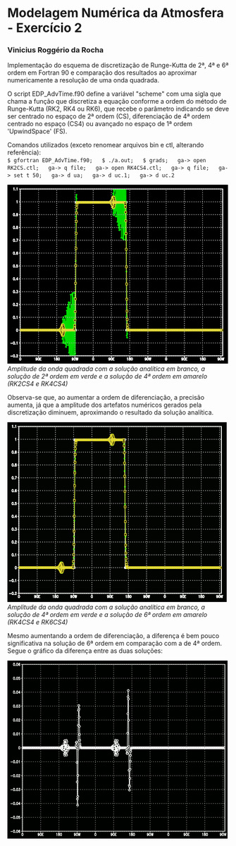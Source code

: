 # Modelagem Numérica da Atmosfera - Exercício 2

### Vinicius Roggério da Rocha

Implementação do esquema de discretização de Runge-Kutta de 2ª, 4ª e 6ª ordem
em Fortran 90 e comparação dos resultados ao aproximar numericamente a
resolução de uma onda quadrada.

O script EDP_AdvTime.f90 define a variável "scheme" com uma sigla que chama
a função que discretiza a equação conforme a ordem do método de Runge-Kutta
(RK2, RK4 ou RK6), que recebe o parâmetro indicando se deve ser centrado no
espaço de 2ª ordem (CS), diferenciação de 4ª ordem centrado no espaço (CS4)
ou avançado no espaço de 1ª ordem 'UpwindSpace' (FS).

Comandos utilizados (exceto renomear arquivos bin e ctl, alterando referência):  
`$ gfortran EDP_AdvTime.f90;  
$ ./a.out;  
$ grads;  
ga-> open RK2CS.ctl;  
ga-> q file;  
ga-> open RK4CS4.ctl;  
ga-> q file;  
ga-> set t 50;  
ga-> d ua;  
ga-> d uc.1;  
ga-> d uc.2`  

![alt text](RK2CS4_RK4CS4.png)  
*Amplitude da onda quadrada com a solução analítica em branco, a solução de
2ª ordem em verde e a solução de 4ª ordem em amarelo (RK2CS4 e RK4CS4)*

Observa-se que, ao aumentar a ordem de diferenciação, a precisão aumenta, já
que a amplitude dos artefatos numéricos gerados pela discretização diminuem,
aproximando o resultado da solução analítica.

![alt text](RK4CS4_RK6CS4.png)  
*Amplitude da onda quadrada com a solução analítica em branco, a solução de
4ª ordem em verde e a solução de 6ª ordem em amarelo (RK4CS4 e RK6CS4)*

Mesmo aumentando a ordem de diferenciação, a diferença é bem pouco
significativa na solução de 6ª ordem em comparação com a de 4ª ordem. Segue o
gráfico da diferença entre as duas soluções:

![alt text](diff_RK4CS4-RK6CS4.png)  
